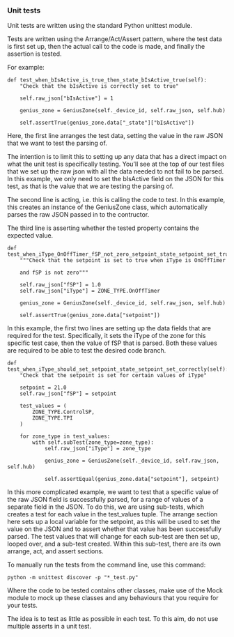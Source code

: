### Unit tests

Unit tests are written using the standard Python unittest module.

Tests are written using the Arrange/Act/Assert pattern, where the test data is first set up,
then the actual call to the code is made, and finally the assertion is tested.

For example:

```
def test_when_bIsActive_is_true_then_state_bIsActive_true(self):
    "Check that the bIsActive is correctly set to true"

    self.raw_json["bIsActive"] = 1

    genius_zone = GeniusZone(self._device_id, self.raw_json, self.hub)

    self.assertTrue(genius_zone.data["_state"]["bIsActive"])
```
Here, the first line arranges the test data, setting the value in the raw JSON that we want to test the parsing of.

The intention is to limit this to setting up any data that has a direct impact on what the unit test is specifically testing. You'll see at the top of our test files that we set up the raw json with all the data needed to not fail to be parsed. In this example, we only need to set the bIsActive field on the JSON for this test, as that is the value that we are testing the parsing of.

The second line is acting, i.e. this is calling the code to test. In this example, this creates an instance of the GeniusZone class, which automatically parses the raw JSON passed in to the contructor.

The third line is asserting whether the tested property contains the expected value.

```
def test_when_iType_OnOffTimer_fSP_not_zero_setpoint_state_setpoint_set_true(self):
    """Check that the setpoint is set to true when iType is OnOffTimer

    and fSP is not zero"""

    self.raw_json["fSP"] = 1.0
    self.raw_json["iType"] = ZONE_TYPE.OnOffTimer

    genius_zone = GeniusZone(self._device_id, self.raw_json, self.hub)

    self.assertTrue(genius_zone.data["setpoint"])
```
In this example, the first two lines are setting up the data fields that are required for the test. Specifically, 
it sets the iType of the zone for this specific test case, then the value of fSP that is parsed. Both these values
are required to be able to test the desired code branch.

```
def test_when_iType_should_set_setpoint_state_setpoint_set_correctly(self):
    "Check that the setpoint is set for certain values of iType"

    setpoint = 21.0
    self.raw_json["fSP"] = setpoint

    test_values = (
        ZONE_TYPE.ControlSP,
        ZONE_TYPE.TPI
    )

    for zone_type in test_values:
        with self.subTest(zone_type=zone_type):
            self.raw_json["iType"] = zone_type

            genius_zone = GeniusZone(self._device_id, self.raw_json, self.hub)

            self.assertEqual(genius_zone.data["setpoint"], setpoint)
```
In this more complicated example, we want to test that a specific value of the raw JSON field
is successfully parsed, for a range of values of a separate field in the JSON. To do this, we are using
sub-tests, which creates a test for each value in the test_values tuple.
The arrange section here sets up a local variable for the setpoint, as this will be used to set the value on the JSON
and to assert whether that value has been successfully parsed.
The test values that will change for each sub-test are then set up, looped over, and a sub-test created. Within this sub-test, there are its own arrange, act, and assert sections.

To manually run the tests from the command line, use this command:
```
python -m unittest discover -p "*_test.py"
```

Where the code to be tested contains other classes, make use of the Mock module to mock up 
these classes and any behaviours that you require for your tests.

The idea is to test as little as possible in each test. To this aim, do not use multiple
asserts in a unit test.